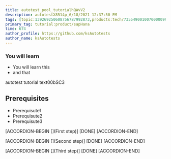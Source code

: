 ```yaml
---
title: autotest_pool_tutorialhQWvV2
description: autotestX8514p_6/18/2021 12:37:50 PM
tags: [topic:139269250608756787992873,products:tech/73554900100700000996,tutorial:experience/advanced]
primary_tag: tutorial:product/sapHana
time: 674
author_profile: https://github.com/ksAutotests
author_name: ksAutotests
---
```

### You will learn
- You will learn this
- and that

autotest tutorial text00bSC3

## Prerequisites
- Prerequisute1
- Prerequisute2
- Prerequisute3

[ACCORDION-BEGIN [](First step)]
[DONE]
[ACCORDION-END]

[ACCORDION-BEGIN [](Second step)]
[DONE]
[ACCORDION-END]

[ACCORDION-BEGIN [](Third step)]
[DONE]
[ACCORDION-END]

